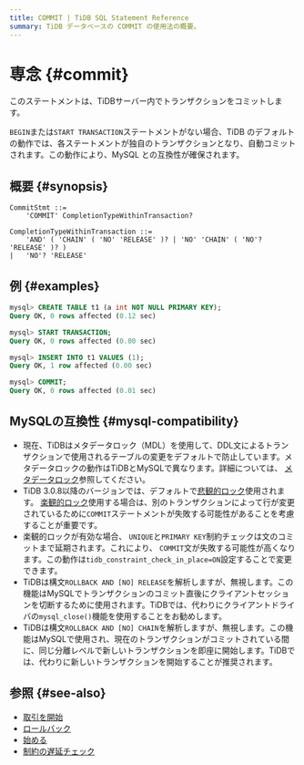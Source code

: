 ```yaml
---
title: COMMIT | TiDB SQL Statement Reference
summary: TiDB データベースの COMMIT の使用法の概要。
---
```


# 専念 {#commit}

このステートメントは、TiDBサーバー内でトランザクションをコミットします。

`BEGIN`または`START TRANSACTION`ステートメントがない場合、TiDB のデフォルトの動作では、各ステートメントが独自のトランザクションとなり、自動コミットされます。この動作により、MySQL との互換性が確保されます。

## 概要 {#synopsis}

```ebnf+diagram
CommitStmt ::=
    'COMMIT' CompletionTypeWithinTransaction?

CompletionTypeWithinTransaction ::=
    'AND' ( 'CHAIN' ( 'NO' 'RELEASE' )? | 'NO' 'CHAIN' ( 'NO'? 'RELEASE' )? )
|   'NO'? 'RELEASE'
```

## 例 {#examples}

```sql
mysql> CREATE TABLE t1 (a int NOT NULL PRIMARY KEY);
Query OK, 0 rows affected (0.12 sec)

mysql> START TRANSACTION;
Query OK, 0 rows affected (0.00 sec)

mysql> INSERT INTO t1 VALUES (1);
Query OK, 1 row affected (0.00 sec)

mysql> COMMIT;
Query OK, 0 rows affected (0.01 sec)
```

## MySQLの互換性 {#mysql-compatibility}

-   現在、TiDBはメタデータロック（MDL）を使用して、DDL文によるトランザクションで使用されるテーブルの変更をデフォルトで防止しています。メタデータロックの動作はTiDBとMySQLで異なります。詳細については、 [メタデータロック](/metadata-lock.md)参照してください。
-   TiDB 3.0.8以降のバージョンでは、デフォルトで[悲観的ロック](/pessimistic-transaction.md)使用されます。 [楽観的ロック](/optimistic-transaction.md)使用する場合は、別のトランザクションによって行が変更されているために`COMMIT`ステートメントが失敗する可能性があることを考慮することが重要です。
-   楽観的ロックが有効な場合、 `UNIQUE`と`PRIMARY KEY`制約チェックは文のコミットまで延期されます。これにより、 `COMMIT`文が失敗する可能性が高くなります。この動作は`tidb_constraint_check_in_place=ON`設定することで変更できます。
-   TiDBは構文`ROLLBACK AND [NO] RELEASE`を解析しますが、無視します。この機能はMySQLでトランザクションのコミット直後にクライアントセッションを切断するために使用されます。TiDBでは、代わりにクライアントドライバの`mysql_close()`機能を使用することをお勧めします。
-   TiDBは構文`ROLLBACK AND [NO] CHAIN`を解析しますが、無視します。この機能はMySQLで使用され、現在のトランザクションがコミットされている間に、同じ分離レベルで新しいトランザクションを即座に開始します。TiDBでは、代わりに新しいトランザクションを開始することが推奨されます。

## 参照 {#see-also}

-   [取引を開始](/sql-statements/sql-statement-start-transaction.md)
-   [ロールバック](/sql-statements/sql-statement-rollback.md)
-   [始める](/sql-statements/sql-statement-begin.md)
-   [制約の遅延チェック](/transaction-overview.md#lazy-check-of-constraints)
